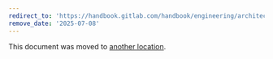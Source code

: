 ```yaml
---
redirect_to: 'https://handbook.gitlab.com/handbook/engineering/architecture/design-documents/ci_data_decay/'
remove_date: '2025-07-08'
---
```


This document was moved to [another location](https://handbook.gitlab.com/handbook/engineering/architecture/design-documents/ci_data_decay/).

<!-- This redirect file can be deleted after <2025-07-08>. -->
<!-- Redirects that point to other docs in the same project expire in three months. -->
<!-- Redirects that point to docs in a different project or site (for example, link is not relative and starts with `https:`) expire in one year. -->
<!-- Before deletion, see: https://docs.gitlab.com/ee/development/documentation/redirects.html -->
